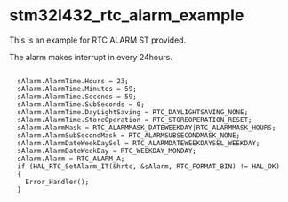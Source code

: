 # stm32l432_rtc_alarm_example

This is an example for RTC ALARM ST provided.

The alarm makes interrupt in every 24hours. 

<pre>
<code>
  sAlarm.AlarmTime.Hours = 23;
  sAlarm.AlarmTime.Minutes = 59;
  sAlarm.AlarmTime.Seconds = 59;
  sAlarm.AlarmTime.SubSeconds = 0;
  sAlarm.AlarmTime.DayLightSaving = RTC_DAYLIGHTSAVING_NONE;
  sAlarm.AlarmTime.StoreOperation = RTC_STOREOPERATION_RESET;
  sAlarm.AlarmMask = RTC_ALARMMASK_DATEWEEKDAY|RTC_ALARMMASK_HOURS;
  sAlarm.AlarmSubSecondMask = RTC_ALARMSUBSECONDMASK_NONE;
  sAlarm.AlarmDateWeekDaySel = RTC_ALARMDATEWEEKDAYSEL_WEEKDAY;
  sAlarm.AlarmDateWeekDay = RTC_WEEKDAY_MONDAY;
  sAlarm.Alarm = RTC_ALARM_A;
  if (HAL_RTC_SetAlarm_IT(&hrtc, &sAlarm, RTC_FORMAT_BIN) != HAL_OK)
  {
    Error_Handler();
  }
</pre>
</code>

